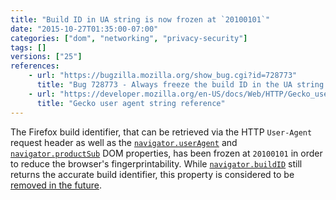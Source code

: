 ```yaml
---
title: "Build ID in UA string is now frozen at `20100101`"
date: "2015-10-27T01:35:00-07:00"
categories: ["dom", "networking", "privacy-security"]
tags: []
versions: ["25"]
references:
    - url: "https://bugzilla.mozilla.org/show_bug.cgi?id=728773"
      title: "Bug 728773 - Always freeze the build ID in the UA string at 20100101"
    - url: "https://developer.mozilla.org/en-US/docs/Web/HTTP/Gecko_user_agent_string_reference"
      title: "Gecko user agent string reference"
---
```

The Firefox build identifier, that can be retrieved via the HTTP `User-Agent` request header as well as the [`navigator.userAgent`](https://developer.mozilla.org/en-US/docs/Web/API/NavigatorID/userAgent) and [`navigator.productSub`](https://developer.mozilla.org/en-US/docs/Web/API/Navigator/productSub) DOM properties, has been frozen at `20100101` in order to reduce the browser's fingerprintability. While [`navigator.buildID`](https://developer.mozilla.org/en-US/docs/Web/API/Navigator/buildID) still returns the accurate build identifier, this property is considered to be [removed in the future](https://www.fxsitecompat.com/en-CA/docs/2015/navigator-buildid-will-be-removed/).

